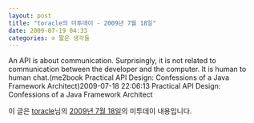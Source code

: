 ```yaml
---
layout: post
title: "toracle의 미투데이 - 2009년 7월 18일"
date: 2009-07-19 04:33
categories: ⊙ 짧은 생각들
---
```


An API is about communication. Surprisingly, it is not related to communication between the developer and the computer. It is human to human chat.(me2book Practical API Design: Confessions of a Java Framework Architect)2009-07-18 22:06:13            Practical API Design: Confessions of a Java Framework Architect

이 글은 [toracle](http://me2day.net/toracle)님의 [2009년 7월 18일](http://me2day.net/toracle/2009/07/18#22:06:13)의 미투데이 내용입니다.


       
